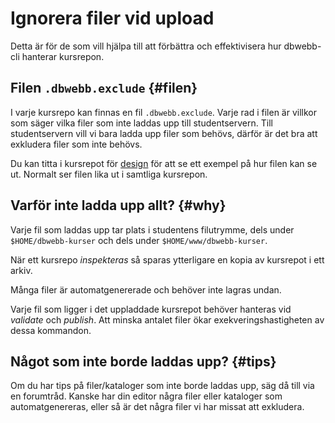 Ignorera filer vid upload
==================================

Detta är för de som vill hjälpa till att förbättra och effektivisera hur dbwebb-cli hanterar kursrepon.



Filen `.dbwebb.exclude` {#filen}
----------------------------------

I varje kursrepo kan finnas en fil `.dbwebb.exclude`. Varje rad i filen är villkor som säger vilka filer som inte laddas upp till studentservern. Till studentservern vill vi bara ladda upp filer som behövs, därför är det bra att exkludera filer som inte behövs.

Du kan titta i kursrepot för [design](https://github.com/dbwebb-se/design/blob/master/.dbwebb.exclude) för att se ett exempel på hur filen kan se ut. Normalt ser filen lika ut i samtliga kursrepon.



Varför inte ladda upp allt? {#why}
----------------------------------

Varje fil som laddas upp tar plats i studentens filutrymme, dels under `$HOME/dbwebb-kurser` och dels under `$HOME/www/dbwebb-kurser`.

När ett kursrepo *inspekteras* så sparas ytterligare en kopia av kursrepot i ett arkiv.

Många filer är automatgenererade och behöver inte lagras undan.

Varje fil som ligger i det uppladdade kursrepot behöver hanteras vid *validate* och *publish*. Att minska antalet filer ökar exekveringshastigheten av dessa kommandon.



Något som inte borde laddas upp? {#tips}
----------------------------------

Om du har tips på filer/kataloger som inte borde laddas upp, säg då till via en forumtråd.  Kanske har din editor några filer eller kataloger som automatgenereras, eller så är det några filer vi har missat att exkludera.
